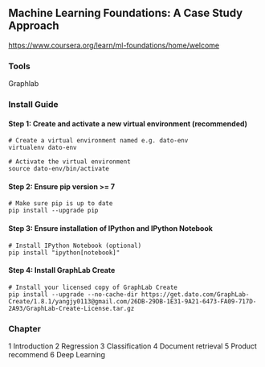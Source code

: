 ## Machine Learning Foundations: A Case Study Approach

https://www.coursera.org/learn/ml-foundations/home/welcome

### Tools
Graphlab

### Install Guide
#### Step 1: Create and activate a new virtual environment (recommended)
    # Create a virtual environment named e.g. dato-env
    virtualenv dato-env

    # Activate the virtual environment
    source dato-env/bin/activate

#### Step 2: Ensure pip version >= 7
    # Make sure pip is up to date
    pip install --upgrade pip

#### Step 3: Ensure installation of IPython and IPython Notebook
    # Install IPython Notebook (optional)
    pip install "ipython[notebook]"

#### Step 4: Install GraphLab Create
    # Install your licensed copy of GraphLab Create
    pip install --upgrade --no-cache-dir https://get.dato.com/GraphLab-Create/1.8.1/yangjy0113@gmail.com/26DB-29DB-1E31-9A21-6473-FA09-717D-2A93/GraphLab-Create-License.tar.gz

### Chapter

1 Introduction
2 Regression
3 Classification
4 Document retrieval
5 Product recommend
6 Deep Learning
